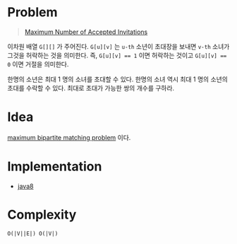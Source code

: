 # Problem

> [Maximum Number of Accepted Invitations](https://leetcode.com/problems/maximum-number-of-accepted-invitations/)

이차원 배열 `G[][]` 가 주어진다. `G[u][v]` 는 `u-th` 소년이 초대장을
보내면 `v-th` 소녀가 그것을 허락하는 것을 의미한다. 즉, `G[u][v] == 1`
이면 허락하는 것이고 `G[u][v] == 0` 이면 거절을 의미한다.

한명의 소년은 최대 1 명의 소녀를 초대할 수 있다. 한명의 소녀 역시 최대
1 명의 소년의 초대를 수락할 수 있다. 최대로 초대가 가능한 쌍의 개수를
구하라.

# Idea

[maximum bipartite matching problem](/fundamentals/graph/bipartitematching/README.md) 이다.

# Implementation

* [java8](MainApp.java)

# Complexity

```
O(|V||E|) O(|V|)
```
